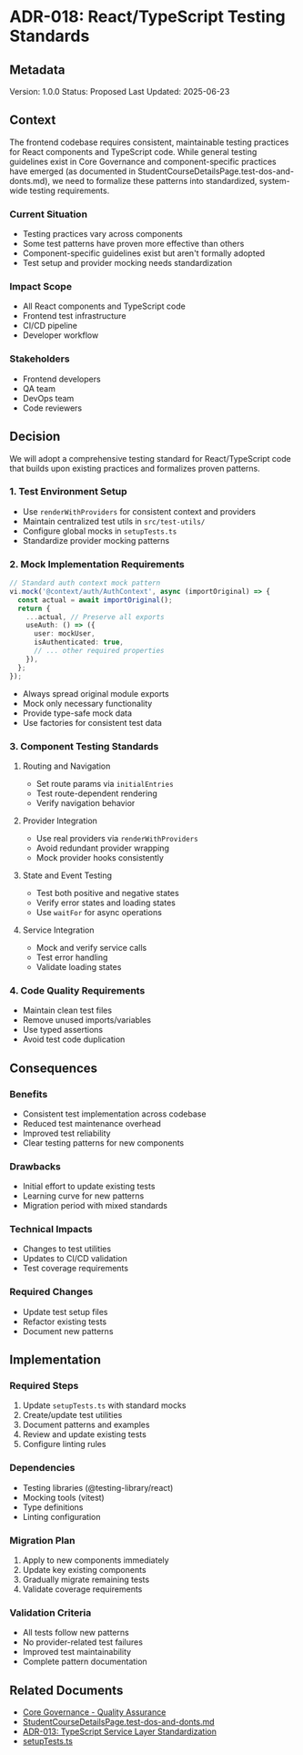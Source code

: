 # ADR-018: React/TypeScript Testing Standards

## Metadata

Version: 1.0.0
Status: Proposed
Last Updated: 2025-06-23

## Context

The frontend codebase requires consistent, maintainable testing practices for React components and TypeScript code. While general testing guidelines exist in Core Governance and component-specific practices have emerged (as documented in StudentCourseDetailsPage.test-dos-and-donts.md), we need to formalize these patterns into standardized, system-wide testing requirements.

### Current Situation

- Testing practices vary across components
- Some test patterns have proven more effective than others
- Component-specific guidelines exist but aren't formally adopted
- Test setup and provider mocking needs standardization

### Impact Scope

- All React components and TypeScript code
- Frontend test infrastructure
- CI/CD pipeline
- Developer workflow

### Stakeholders

- Frontend developers
- QA team
- DevOps team
- Code reviewers

## Decision

We will adopt a comprehensive testing standard for React/TypeScript code that builds upon existing practices and formalizes proven patterns.

### 1. Test Environment Setup

- Use `renderWithProviders` for consistent context and providers
- Maintain centralized test utils in `src/test-utils/`
- Configure global mocks in `setupTests.ts`
- Standardize provider mocking patterns

### 2. Mock Implementation Requirements

```typescript
// Standard auth context mock pattern
vi.mock('@context/auth/AuthContext', async (importOriginal) => {
  const actual = await importOriginal();
  return {
    ...actual, // Preserve all exports
    useAuth: () => ({
      user: mockUser,
      isAuthenticated: true,
      // ... other required properties
    }),
  };
});
```

- Always spread original module exports
- Mock only necessary functionality
- Provide type-safe mock data
- Use factories for consistent test data

### 3. Component Testing Standards

1. Routing and Navigation
   - Set route params via `initialEntries`
   - Test route-dependent rendering
   - Verify navigation behavior

2. Provider Integration
   - Use real providers via `renderWithProviders`
   - Avoid redundant provider wrapping
   - Mock provider hooks consistently

3. State and Event Testing
   - Test both positive and negative states
   - Verify error states and loading states
   - Use `waitFor` for async operations

4. Service Integration
   - Mock and verify service calls
   - Test error handling
   - Validate loading states

### 4. Code Quality Requirements

- Maintain clean test files
- Remove unused imports/variables
- Use typed assertions
- Avoid test code duplication

## Consequences

### Benefits

- Consistent test implementation across codebase
- Reduced test maintenance overhead
- Improved test reliability
- Clear testing patterns for new components

### Drawbacks

- Initial effort to update existing tests
- Learning curve for new patterns
- Migration period with mixed standards

### Technical Impacts

- Changes to test utilities
- Updates to CI/CD validation
- Test coverage requirements

### Required Changes

- Update test setup files
- Refactor existing tests
- Document new patterns

## Implementation

### Required Steps

1. Update `setupTests.ts` with standard mocks
2. Create/update test utilities
3. Document patterns and examples
4. Review and update existing tests
5. Configure linting rules

### Dependencies

- Testing libraries (@testing-library/react)
- Mocking tools (vitest)
- Type definitions
- Linting configuration

### Migration Plan

1. Apply to new components immediately
2. Update key existing components
3. Gradually migrate remaining tests
4. Validate coverage requirements

### Validation Criteria

- All tests follow new patterns
- No provider-related test failures
- Improved test maintainability
- Complete pattern documentation

## Related Documents

- [Core Governance - Quality Assurance](../rules/core/governance.md)
- [StudentCourseDetailsPage.test-dos-and-donts.md](../../frontend/src/pages/courses/StudentCourseDetailsPage.test-dos-and-donts.md)
- [ADR-013: TypeScript Service Layer Standardization](./ADR-013-typescript-service-standard.md)
- [setupTests.ts](../../frontend/src/test-utils/setupTests.ts)

